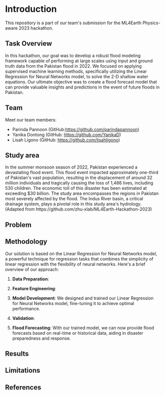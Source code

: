 # Introduction
This repository is a part of our team's submission for the ML4Earth Physics-aware 2023 hackathon.

## Task Overview

In this hackathon, our goal was to develop a robust flood modeling framework capable of performing at large scales using input and ground truth data from the Pakistan flood in 2022. We focused on applying supervised machine learning methods, specifically utilizing the Linear Regression for Neural Networks model, to solve the 2-D shallow water equations. Our ultimate objective was to create a flood forecast model that can provide valuable insights and predictions in the event of future floods in Pakistan.

## Team

Meet our team members:

- Parinda Pannoon (GitHub:https://github.com/parindapannoon)
- Yanika Dontong (GitHub: https://github.com/YanikaD)
- Lisah Ligono (GitHub: https://github.com/lisahligono)

<h2>Study area</h2>
In the summer monsoon season of 2022, Pakistan experienced a devastating flood event. This flood event impacted approximately one-third of Pakistan's vast population, resulting in the displacement of around 32 million individuals and tragically causing the loss of 1,486 lives, including 530 children. The economic toll of this disaster has been estimated at exceeding $30 billion. The study area encompasses the regions in Pakistan most severely affected by the flood. The Indus River basin, a critical drainage system, plays a pivotal role in this study area's hydrology. (Adapted from https://github.com/zhu-xlab/ML4Earth-Hackathon-2023)

<h2>Problem</h2>

<h2>Methodology</h2>

Our solution is based on the Linear Regression for Neural Networks model, a powerful technique for regression tasks that combines the simplicity of linear regression with the flexibility of neural networks. Here's a brief overview of our approach:

1. **Data Preparation**: 

2. **Feature Engineering**: 

3. **Model Development**: We designed and trained our Linear Regression for Neural Networks model, fine-tuning it to achieve optimal performance.

4. **Validation**: 

5. **Flood Forecasting**: With our trained model, we can now provide flood forecasts based on real-time or historical data, aiding in disaster preparedness and response.


<h2>Results</h2>

<h2>Limitations</h2>

<h2>References</h2>
